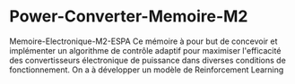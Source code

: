 # Power-Converter-Memoire-M2
Memoire-Electronique-M2-ESPA
Ce mémoire à pour but de concevoir et implémenter un algorithme de contrôle adaptif pour maximiser l'efficacité des convertisseurs électronique de puissance dans diverses conditions de fonctionnement.
On a à développer un modèle de Reinforcement Learning
